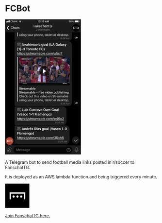 # FCBot

<img src="./img/fcbot-screenshot.PNG" width="250" />

A Telegram bot to send football media links posted in r/soccer to FanschatTG.

It is deployed as an AWS lambda function and being triggered every minute.

<img src="./img/fc-logo.PNG" width="80" />

[Join FanschatTG here.](https://t.me/joinchat/C0Y3pAyrBk4phj7dsXmYnQ)
